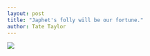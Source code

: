 ```yaml
---
layout: post
title: "Japhet's folly will be our fortune."
author: Tate Taylor
---
```

![](https://c10.patreonusercontent.com/4/patreon-media/p/post/55940214/4d387169c547449694e95718cde943ef/eyJxIjoxMDAsIndlYnAiOjB9/1.png?token-hash=mh1PoMhS8hxKUdmRGBUgomN-_rXGTBDph30-LQCzeg0%3D&token-time=1748649600)
